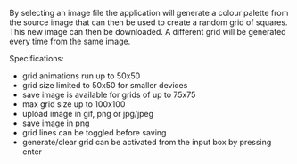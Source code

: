 By selecting an image file the application will generate a colour palette from the source image that can then be used to create a random grid of squares. 
This new image can then be downloaded. 
A different grid will be generated every time from the same image.

Specifications:

- grid animations run up to 50x50
- grid size limited to 50x50 for smaller devices
- save image is available for grids of up to 75x75
- max grid size up to 100x100
- upload image in gif, png or jpg/jpeg
- save image in png  
- grid lines can be toggled before saving
- generate/clear grid can be activated from the input box by pressing enter